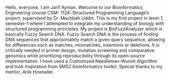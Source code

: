Hello, everyone. I am Jarif Ayman.
Welcome to our Bioinformatics Engineering course CSM- 1124: Structured Programming Language’s project, supervised by Dr. Machbah Uddin.
This is my first project in level-1, semester-1 where I attempted to integrate my understanding of biology with structured programming principles.
My project is BioFuzzAnalyzer which is basically Fuzzy Search DNA.
Fuzzy Search DNA is the process of finding DNA sequences that approximately match a given query sequence, allowing for differences such as matches, mismatches, insertions or deletions.
It is critically needed in primer design, mutation screening and comparative genomics while prioritizing reproducibility through its open-source implementation.
I have used a Customized Needleman-Wunsh Algorithm and took inspiration from SMS2 bioinformatics toolkit.
Special thanks to my mentor, Anik Howlader.
